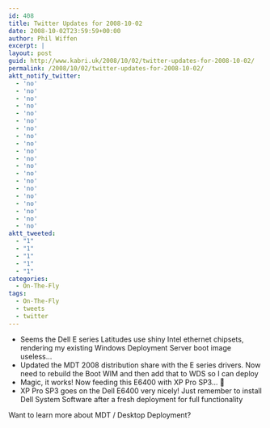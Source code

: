 ```yaml
---
id: 408
title: Twitter Updates for 2008-10-02
date: 2008-10-02T23:59:59+00:00
author: Phil Wiffen
excerpt: |
layout: post
guid: http://www.kabri.uk/2008/10/02/twitter-updates-for-2008-10-02/
permalink: /2008/10/02/twitter-updates-for-2008-10-02/
aktt_notify_twitter:
  - 'no'
  - 'no'
  - 'no'
  - 'no'
  - 'no'
  - 'no'
  - 'no'
  - 'no'
  - 'no'
  - 'no'
  - 'no'
  - 'no'
  - 'no'
  - 'no'
  - 'no'
  - 'no'
  - 'no'
  - 'no'
  - 'no'
  - 'no'
aktt_tweeted:
  - "1"
  - "1"
  - "1"
  - "1"
  - "1"
categories:
  - On-The-Fly
tags:
  - On-The-Fly
  - tweets
  - twitter
---
```

<ul class="aktt_tweet_digest">
  <li>
    Seems the Dell E series Latitudes use shiny Intel ethernet chipsets, rendering my existing Windows Deployment Server boot image useless&#8230;
  </li>
  <li>
    Updated the MDT 2008 distribution share with the E series drivers. Now need to rebuild the Boot WIM and then add that to WDS so I can deploy
  </li>
  <li>
    Magic, it works! Now feeding this E6400 with XP Pro SP3&#8230; 🙂
  </li>
  <li>
    XP Pro SP3 goes on the Dell E6400 very nicely! Just remember to install Dell System Software after a fresh deployment for full functionality
  </li>
</ul>

Want to learn more about MDT / Desktop Deployment?